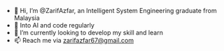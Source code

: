 - 👋 Hi, I’m @ZarifAzfar, an Intelligent System Engineering graduate from Malaysia
- 👀 Into AI and code regularly
- 🌱 I’m currently looking to develop my skill and learn
- 📫 Reach me via zarifazfar67@gmail.com

<!---
ZarifAzfar/ZarifAzfar is a ✨ special ✨ repository because its `README.md` (this file) appears on your GitHub profile.
You can click the Preview link to take a look at your changes.
--->
